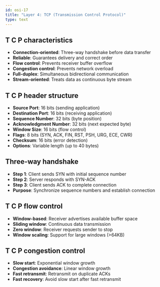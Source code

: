 ```yaml
---
id: osi-17
title: "Layer 4: TCP (Transmission Control Protocol)"
type: text
---
```


## T C P characteristics

- **Connection-oriented**: Three-way handshake before data transfer
- **Reliable**: Guarantees delivery and correct order
- **Flow control**: Prevents receiver buffer overflow
- **Congestion control**: Prevents network overload
- **Full-duplex**: Simultaneous bidirectional communication
- **Stream-oriented**: Treats data as continuous byte stream

## T C P header structure

- **Source Port**: 16 bits (sending application)
- **Destination Port**: 16 bits (receiving application)
- **Sequence Number**: 32 bits (byte position)
- **Acknowledgment Number**: 32 bits (next expected byte)
- **Window Size**: 16 bits (flow control)
- **Flags**: 8 bits (SYN, ACK, FIN, RST, PSH, URG, ECE, CWR)
- **Checksum**: 16 bits (error detection)
- **Options**: Variable length (up to 40 bytes)

## Three-way handshake

- **Step 1**: Client sends SYN with initial sequence number
- **Step 2**: Server responds with SYN-ACK
- **Step 3**: Client sends ACK to complete connection
- **Purpose**: Synchronize sequence numbers and establish connection

## T C P flow control

- **Window-based**: Receiver advertises available buffer space
- **Sliding window**: Continuous data transmission
- **Zero window**: Receiver requests sender to stop
- **Window scaling**: Support for large windows (>64KB)

## T C P congestion control

- **Slow start**: Exponential window growth
- **Congestion avoidance**: Linear window growth
- **Fast retransmit**: Retransmit on duplicate ACKs
- **Fast recovery**: Avoid slow start after fast retransmit